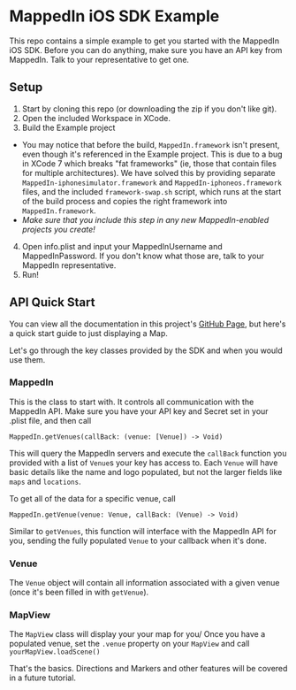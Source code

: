 # MappedIn iOS SDK Example

This repo contains a simple example to get you started with the MappedIn iOS SDK. Before you can do anything, make sure you have an API key from MappedIn. Talk to your representative to get one.

## Setup
1. Start by cloning this repo (or downloading the zip if you don't like git). 
2. Open the included Workspace in XCode. 
3. Build the Example project
  * You may notice that before the build, `MappedIn.framework` isn't present, even though it's referenced in the Example project. This is due to a bug in XCode 7 which breaks "fat frameworks" (ie, those that contain files for multiple architectures). We have solved this by providing separate `MappedIn-iphonesimulator.framework` and `MappedIn-iphoneos.framework` files, and the included `framework-swap.sh` script, which runs at the start of the build process and copies the right framework into `MappedIn.framework`. 
  * *Make sure that you include this step in any new MappedIn-enabled projects you create!*
4.  Open info.plist and input your MappedInUsername and MappedInPassword. If you don't know what those are, talk to your MappedIn representative.
5.  Run!

## API Quick Start
You can view all the documentation in this project's [GitHub Page](http://mappedin.github.io/ios/), but here's a quick start guide to just displaying a Map.

Let's go through the key classes provided by the SDK and when you would use them.

### MappedIn
This is the class to start with. It controls all communication with the MappedIn API. Make sure you have your API key and Secret set in your .plist file, and then call 

```MappedIn.getVenues(callBack: (venue: [Venue]) -> Void)```

This will query the MappedIn servers and execute the `callBack` function you provided with a list of `Venue`s your key has access to. Each `Venue` will have basic details like the name and logo populated, but not the larger fields like `maps` and `locations`.

To get all of the data for a specific venue, call

```MappedIn.getVenue(venue: Venue, callBack: (Venue) -> Void)```

Similar to `getVenues`, this function will interface with the MappedIn API for you, sending the fully populated `Venue` to your callback when it's done.

### Venue
The `Venue` object will contain all information associated with a given venue (once it's been filled in with `getVenue`).

### MapView
The `MapView` class will display your your map for you/ Once you have a populated venue, set the `.venue` property on your `MapView` and call `yourMapView.loadScene()`

That's the basics. Directions and Markers and other features will be covered in a future tutorial.
